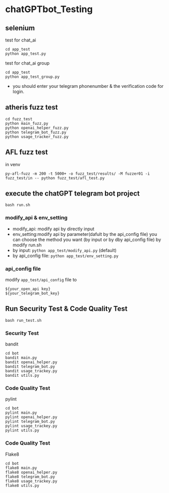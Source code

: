 # chatGPTbot_Testing
## selenium
test for chat_ai
```
cd app_test
python app_test.py
```


test for chat_ai group
```
cd app_test
python app_test_group.py
```
* you should enter your telegram phonenumber & the verification code for login.

## atheris fuzz test

```
cd fuzz_test
python main_fuzz.py
python openai_helper_fuzz.py
python telegram_bot_fuzz.py
python usage_tracker_fuzz.py
```

## AFL fuzz test
in venv

```
py-afl-fuzz -m 200 -t 5000+ -o fuzz_test/results/ -M fuzzer01 -i fuzz_test/in -- python fuzz_test/afl_test.py
```


## execute the chatGPT telegram bot project 
```
bash run.sh
```

### modify_api & env_setting
* modify_api: modify api by directly input
* env_setting:modify api by parameter(dafult by the api_config file)
you can choose the method you want (by input or by dby api_config file) by modify run.sh 
* by input: `python app_test/modify_api.py`   (default)
* by api_config file: `python app_test/env_setting.py`

### api_config file
modify `app_test/api_config` file to
```
${your_open_api key} 
${your_telegram_bot_key}
```


## Run Security Test & Code Quality Test
```
bash run_test.sh
```
### Security Test
bandit
```
cd bot
bandit main.py
bandit openai_helper.py
bandit telegram_bot.py
bandit usage_trackey.py
bandit utils.py
```

### Code Quality Test
pylint
```
cd bot
pylint main.py
pylint openai_helper.py
pylint telegram_bot.py
pylint usage_trackey.py
pylint utils.py
```

### Code Quality Test
Flake8
```
cd bot
flake8 main.py
flake8 openai_helper.py
flake8 telegram_bot.py
flake8 usage_trackey.py
flake8 utils.py
```
